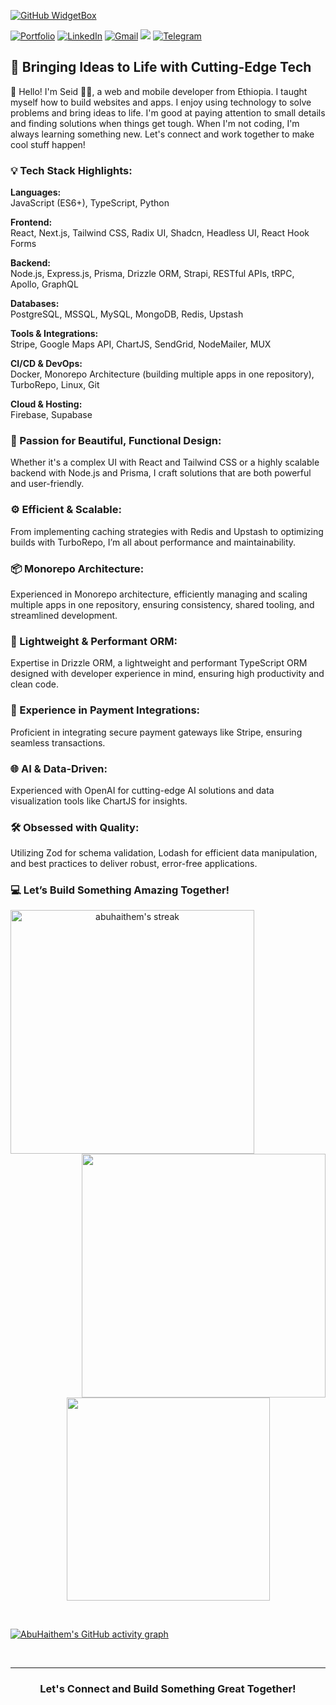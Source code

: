 [![GitHub WidgetBox](https://github-widgetbox.vercel.app/api/profile?username=Abuhaithem&data=followers,repositories,stars,commits&theme=viridescent)](https://github.com/Abuhaithem)

<div align="left" width="100%" height="100%">

[![Portfolio](https://img.shields.io/badge/Portfolio-%23000000.svg?style=for-the-badge&logo=About.me&logoColor=white)](http://seid-muhammed.vercel.app)
[![LinkedIn](https://img.shields.io/badge/linkedin-%230077B5.svg?style=for-the-badge&logo=linkedin&logoColor=white)](https://www.linkedin.com/in/seid-muhammed/)
[![Gmail](https://img.shields.io/badge/%20-Send%20Mail-black?color=14171A&labelColor=ef5350&logo=gmail&logoColor=ffffff&style=for-the-badge)](mailto:AbuhaithemAlthry@gmail.com)
![](https://komarev.com/ghpvc/?username=Abuhaithem&color=brightgreen&style=for-the-badge)
[![Telegram](https://img.shields.io/badge/Telegram-%231877F2.svg?style=for-the-badge&logo=Telegram&logoColor=white)](https://t.me/AbuHaithem)

</div>

## 🎯 Bringing Ideas to Life with Cutting-Edge Tech

 👋 Hello! I'm Seid 💇‍♂️, a web and mobile developer from Ethiopia. I taught myself how to build websites and apps. I enjoy using technology to solve problems and bring ideas to life. I'm good at paying attention to small details and finding solutions when things get tough. When I'm not coding, I'm always learning something new. Let's connect and work together to make cool stuff happen!

### 💡 Tech Stack Highlights:

**Languages:**  
JavaScript (ES6+), TypeScript, Python

**Frontend:**  
React, Next.js, Tailwind CSS, Radix UI, Shadcn, Headless UI, React Hook Forms

**Backend:**  
Node.js, Express.js, Prisma, Drizzle ORM, Strapi, RESTful APIs, tRPC, Apollo, GraphQL

**Databases:**  
PostgreSQL, MSSQL, MySQL, MongoDB, Redis, Upstash

**Tools & Integrations:**  
Stripe, Google Maps API, ChartJS, SendGrid, NodeMailer, MUX

**CI/CD & DevOps:**  
Docker, Monorepo Architecture (building multiple apps in one repository), TurboRepo, Linux, Git

**Cloud & Hosting:**  
Firebase, Supabase



### 🎨 Passion for Beautiful, Functional Design:
Whether it's a complex UI with React and Tailwind CSS or a highly scalable backend with Node.js and Prisma, I craft solutions that are both powerful and user-friendly.



### ⚙️ Efficient & Scalable:
From implementing caching strategies with Redis and Upstash to optimizing builds with TurboRepo, I’m all about performance and maintainability.



### 📦 Monorepo Architecture:
Experienced in Monorepo architecture, efficiently managing and scaling multiple apps in one repository, ensuring consistency, shared tooling, and streamlined development.



### 🌟 Lightweight & Performant ORM:
Expertise in Drizzle ORM, a lightweight and performant TypeScript ORM designed with developer experience in mind, ensuring high productivity and clean code.



### 🎯 Experience in Payment Integrations:
Proficient in integrating secure payment gateways like Stripe, ensuring seamless transactions.



### 🌐 AI & Data-Driven:
Experienced with OpenAI for cutting-edge AI solutions and data visualization tools like ChartJS for insights.



### 🛠️ Obsessed with Quality:
Utilizing Zod for schema validation, Lodash for efficient data manipulation, and best practices to deliver robust, error-free applications.



### 💻 Let’s Build Something Amazing Together!


<p align=center>
  <div align=center>
   <a href="https://github.com/denvercoder1/github-readme-streak-stats" title="Go to Source">
    <img align="left" width="390" src="https://streak-stats.demolab.com?user=abuhaithem&theme=github-dark&hide_border=true&date_format=j%20M%5B%20Y%5D" alt="abuhaithem's streak" />
   </a>
    <a href="https://github.com/anuraghazra/github-readme-stats" title="Go to Source">
      <img align="right" width=390 src="https://github-readme-stats.vercel.app/api?username=abuhaithem&show_icons=true&theme=onedark&border_color=61dafb&hide_border=true&count_private=true" />
    </a>
  </div>
  <br><br><br><br><br><br><br><br><br>
  <div align=center>
    <a href="https://github.com/anuraghazra/github-readme-stats">
      <img width=325 align="center" src="https://github-readme-stats.vercel.app/api/top-langs/?username=abuhaithem&title_color=61dafb&text_color=ffffff&icon_color=61dafb&bg_color=20232a&layout=compact&border_color=61dafb&hide_border=true&hide=html,css,scss&count_private=true&langs_count=8" />
    </a>
  </div>
 
</p>


<br>

[![AbuHaithem's GitHub activity graph](https://github-readme-activity-graph.vercel.app/graph?username=Abuhaithem&theme=github-compact)](https://github.com/Abuhaithem/github-readme-activity-graph)

<br>


---
<h3 align="center">Let's Connect and Build Something Great Together!</h3>
